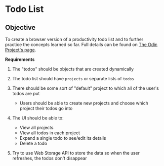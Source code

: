 # Todo List

## Objective

To create a browser version of a productivity todo list and to further practice the concepts learned so far. Full details can be found on [The Odin Project's page](https://www.theodinproject.com/lessons/node-path-javascript-todo-list).

**Requirements**

1. The "todos" should be objects that are created dynamically

2. The todo list should have `projects` or separate lists of `todos`

3. There should be some sort of "default" project to which all of the user's todos are put
    * Users should be able to create new projects and choose which project their todos go into

4. The UI should be able to:
    * View all projects
    * View all todos in each project
    * Expand a single todo to see/edit its details
    * Delete a todo

5. Try to use Web Storage API to store the data so when the user refreshes, the todos don't disappear

